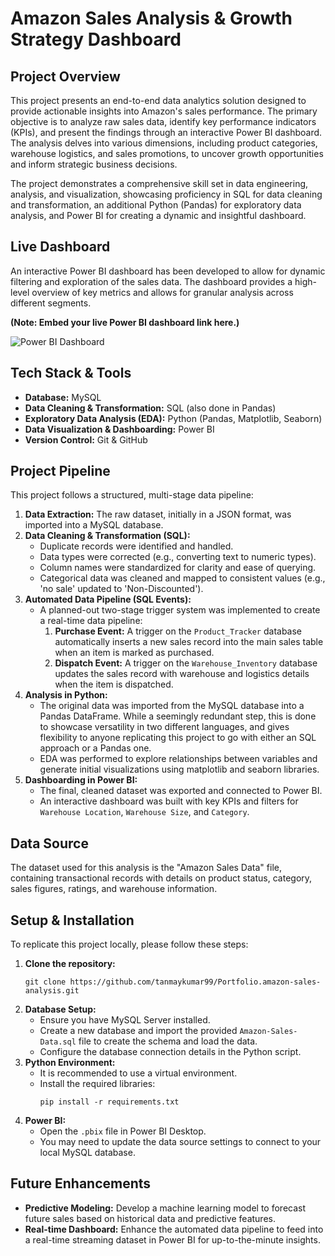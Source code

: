 # Amazon Sales Analysis & Growth Strategy Dashboard

## Project Overview

This project presents an end-to-end data analytics solution designed to provide actionable insights into Amazon's sales performance. The primary objective is to analyze raw sales data, identify key performance indicators (KPIs), and present the findings through an interactive Power BI dashboard. The analysis delves into various dimensions, including product categories, warehouse logistics, and sales promotions, to uncover growth opportunities and inform strategic business decisions.

The project demonstrates a comprehensive skill set in data engineering, analysis, and visualization, showcasing proficiency in SQL for data cleaning and transformation, an additional Python (Pandas) for exploratory data analysis, and Power BI for creating a dynamic and insightful dashboard.

## Live Dashboard

An interactive Power BI dashboard has been developed to allow for dynamic filtering and exploration of the sales data. The dashboard provides a high-level overview of key metrics and allows for granular analysis across different segments.

**(Note: Embed your live Power BI dashboard link here.)**

![Power BI Dashboard](Power_BI/images/screenshot_1)

## Tech Stack & Tools

*   **Database:** MySQL
*   **Data Cleaning & Transformation:** SQL (also done in Pandas)
*   **Exploratory Data Analysis (EDA):** Python (Pandas, Matplotlib, Seaborn)
*   **Data Visualization & Dashboarding:** Power BI
*   **Version Control:** Git & GitHub

## Project Pipeline

This project follows a structured, multi-stage data pipeline:

1.  **Data Extraction:** The raw dataset, initially in a JSON format, was imported into a MySQL database.
2.  **Data Cleaning & Transformation (SQL):**
    *   Duplicate records were identified and handled.
    *   Data types were corrected (e.g., converting text to numeric types).
    *   Column names were standardized for clarity and ease of querying.
    *   Categorical data was cleaned and mapped to consistent values (e.g., 'no sale' updated to 'Non-Discounted').
3.  **Automated Data Pipeline (SQL Events):**
    *   A planned-out two-stage trigger system was implemented to create a real-time data pipeline:
        1.  **Purchase Event:** A trigger on the `Product_Tracker` database automatically inserts a new sales record into the main sales table when an item is marked as purchased.
        2.  **Dispatch Event:** A trigger on the `Warehouse_Inventory` database updates the sales record with warehouse and logistics details when the item is dispatched.
4.  **Analysis in Python:**
    *   The original data was imported from the MySQL database into a Pandas DataFrame. While a seemingly redundant step, this is done to showcase versatility in two different languages, and gives flexibility to anyone replicating this project to go with either an SQL approach or a Pandas one.
    *   EDA was performed to explore relationships between variables and generate initial visualizations using matplotlib and seaborn libraries.
5.  **Dashboarding in Power BI:**
    *   The final, cleaned dataset was exported and connected to Power BI.
    *   An interactive dashboard was built with key KPIs and filters for `Warehouse Location`, `Warehouse Size`, and `Category`.

## Data Source

The dataset used for this analysis is the "Amazon Sales Data" file, containing transactional records with details on product status, category, sales figures, ratings, and warehouse information.

## Setup & Installation

To replicate this project locally, please follow these steps:

1.  **Clone the repository:**
    ```
    git clone https://github.com/tanmaykumar99/Portfolio.amazon-sales-analysis.git
    ```
2.  **Database Setup:**
    *   Ensure you have MySQL Server installed.
    *   Create a new database and import the provided `Amazon-Sales-Data.sql` file to create the schema and load the data.
    *   Configure the database connection details in the Python script.
3.  **Python Environment:**
    *   It is recommended to use a virtual environment.
    *   Install the required libraries:
        ```
        pip install -r requirements.txt
        ```
4.  **Power BI:**
    *   Open the `.pbix` file in Power BI Desktop.
    *   You may need to update the data source settings to connect to your local MySQL database.

## Future Enhancements

*   **Predictive Modeling:** Develop a machine learning model to forecast future sales based on historical data and predictive features.
*   **Real-time Dashboard:** Enhance the automated data pipeline to feed into a real-time streaming dataset in Power BI for up-to-the-minute insights.
